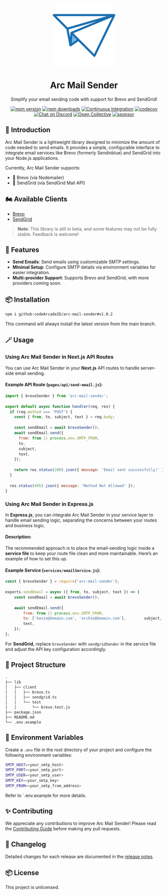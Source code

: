 
<div align="center">
  <img src="./arc-mail-sender-logo.png" width="200" alt="Arc Mail Sender Logo"/>
  <h1>Arc Mail Sender</h1>
  <p>Simplify your email sending code with support for Brevo and SendGrid!</p>

[![npm version](https://badgen.net/npm/v/kevin-archie/arc-mail-sender)](https://www.npmjs.com/package/kevin-archie/arc-mail-sender)
[![npm downloads](https://badgen.net/npm/dm/kevin-archie/arc-mail-sender)](https://www.npmjs.com/package/kevin-archie/arc-mail-sender)
[![Continuous Integration](https://github.com/kevin-archie/arc-mail-sender/actions/workflows/ci.yml/badge.svg)](https://github.com/kevin-archie/arc-mail-sender/actions)
[![codecov](https://codecov.io/gh/arc-mail-sender/branch/main/graph/badge.svg?token=N61U168G08)](https://codecov.io/gh/arc-mail-sender)
[![Chat on Discord](https://img.shields.io/badge/chat-discord-blue?style=flat&logo=discord)](https://chat.arcmailsender.dev)
[![Open Collective](https://img.shields.io/opencollective/backers/arc-mail-sender)](https://opencollective.com/arc-mail-sender)
[![sponsor](https://img.shields.io/opencollective/all/arc-mail-sender?label=sponsors)](https://opencollective.com/arc-mail-sender)
</div>

## 🚀 Introduction

Arc Mail Sender is a lightweight library designed to minimize the amount of code needed to send emails. It provides a simple, configurable interface to integrate email services like Brevo (formerly Sendinblue) and SendGrid into your Node.js applications.

Currently, Arc Mail Sender supports:
- 💌 Brevo (via Nodemailer)
- 💌 SendGrid (via SendGrid Mail API)

## 🏍️ Available Clients

- [Brevo](https://app.brevo.com/)
- [SendGrid](https://sendgrid.com/)

> **Note**: This library is still in beta, and some features may not be fully stable. Feedback is welcome!

## 🚀 Features

- **Send Emails**: Send emails using customizable SMTP settings.
- **Minimal Setup**: Configure SMTP details via environment variables for easier integration.
- **Multi-provider Support**: Supports Brevo and SendGrid, with more providers coming soon.

## 📦 Installation

```bash
npm i github:codeArcadeID/arc-mail-sender#v1.0.2
```

This command will always install the latest version from the main branch.

## 🪄 Usage

### Using Arc Mail Sender in **Next.js** API Routes

You can use Arc Mail Sender in your **Next.js** API routes to handle server-side email sending.

#### Example API Route (`pages/api/send-email.js`):

```javascript
import { brevoSender } from 'arc-mail-sender';

export default async function handler(req, res) {
  if (req.method === 'POST') {
    const { from, to, subject, text } = req.body;

    const sendEmail = await brevoSender();
    await sendEmail.send({
      from: from || process.env.SMTP_FROM,
      to,
      subject,
      text,
    });

    return res.status(200).json({ message: 'Email sent successfully!' });
  }

  res.status(405).json({ message: 'Method Not Allowed' });
}
```

### Using Arc Mail Sender in **Express.js**

In **Express.js**, you can integrate Arc Mail Sender in your service layer to handle email sending logic, separating the concerns between your routes and business logic.

#### Description:
The recommended approach is to place the email-sending logic inside a **service file** to keep your route file clean and more maintainable. Here’s an example of how to set this up.

#### Example Service (`services/emailService.js`):

```javascript
const { brevoSender } = require('arc-mail-sender');

exports.sendEmail = async ({ from, to, subject, text }) => {
    const sendEmail = await brevoSender();

    await sendEmail.send({
        from: from || process.env.SMTP_FROM,
        to: ['kevin@domain.com', 'archie@domain.com'],        subject,
        text,
    });
};
```

For **SendGrid**, replace `brevoSender` with `sendgridSender` in the service file and adjust the API key configuration accordingly.

## 📂 Project Structure

```
.
├── lib
│   ├── client
│   │   ├── brevo.ts
│   │   ├── sendgrid.ts
│   │   └── test
│   │       └── brevo.test.js
├── package.json
├── README.md
└── .env.example
```

## 🌱 Environment Variables

Create a `.env` file in the root directory of your project and configure the following environment variables:

```bash
SMTP_HOST=<your_smtp_host>
SMTP_PORT=<your_smtp_port>
SMTP_USER=<your_smtp_user>
SMTP_KEY=<your_smtp_key>
SMTP_FROM=<your_smtp_from_address>
```

Refer to `.env.example for more details.

## ✨ Contributing

We appreciate any contributions to improve Arc Mail Sender! Please read the [Contributing Guide](https://github.com/codeArcadeID/arc-mail-sender/blob/main/CONTRIBUTING.md) before making any pull requests.

## 📘 Changelog

Detailed changes for each release are documented in the [release notes](https://github.com/codeArcadeID/arc-mail-sender/releases).

## 📦 License

This project is unlicensed.
